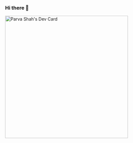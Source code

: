 ### Hi there 👋

<a href="https://app.daily.dev/parva3105"><img src="https://api.daily.dev/devcards/661de17bc4084faeb5b588b3f5ae1212.png?r=edb" width="400" alt="Parva Shah's Dev Card"/></a>

